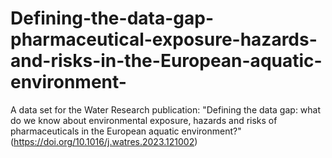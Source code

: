 # Defining-the-data-gap-pharmaceutical-exposure-hazards-and-risks-in-the-European-aquatic-environment-
A data set for the Water Research publication: "Defining the data gap: what do we know about environmental exposure, hazards and risks of pharmaceuticals in the European aquatic environment?" (https://doi.org/10.1016/j.watres.2023.121002)
